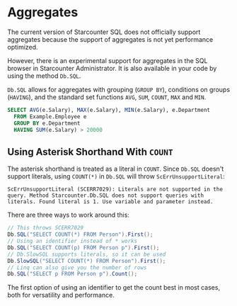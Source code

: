# Aggregates

The current version of Starcounter SQL does not officially support aggregates because the support of aggregates is not yet performance optimized.

However, there is an experimental support for aggregates in the SQL browser in Starcounter Administrator. It is also available in your code by using the method `Db.SQL`.

`Db.SQL` allows for aggregates with grouping (`GROUP BY`), conditions on groups (`HAVING`), and the standard set functions `AVG`, `SUM`, `COUNT`, `MAX` and `MIN`.

```sql
SELECT AVG(e.Salary), MAX(e.Salary), MIN(e.Salary), e.Department
  FROM Example.Employee e
  GROUP BY e.Department
  HAVING SUM(e.Salary) > 20000
```

## Using Asterisk Shorthand With `COUNT`

The asterisk shorthand is treated as a literal in `COUNT`. Since `Db.SQL` doesn't support literals, using `COUNT(*)` in `Db.SQL` will throw `ScErrUnsupportLiteral`:

```
ScErrUnsupportLiteral (SCERR7029): Literals are not supported in the query. Method Starcounter.Db.SQL does not support queries with literals. Found literal is 1. Use variable and parameter instead.
```

There are three ways to work around this:

```cs
// This throws SCERR7029
Db.SQL("SELECT COUNT(*) FROM Person").First();
// Using an identifier instead of * works
Db.SQL("SELECT COUNT(p) FROM Person p").First();
// Db.SlowSQL supports literals, so it can be used
Db.SlowSQL("SELECT COUNT(*) FROM Person").First();
// Linq can also give you the number of rows
Db.SQL("SELECT p FROM Person p").Count();
```
  
The first option of using an identifier to get the count best in most cases, both for versatility and performance. 
